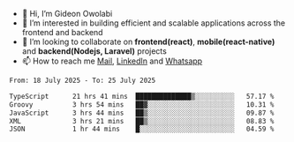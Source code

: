 - 👋 Hi, I’m Gideon Owolabi
- 👀 I’m interested in building efficient and scalable applications across the frontend and backend
- 💞️ I’m looking to collaborate on <b>frontend(react)</b>, <b>mobile(react-native)</b> and <b>backend(Nodejs, Laravel)</b> projects
- 📫 How to reach me <a href="mailto:gideoniyin2021@gmail.com">Mail</a>, <a href="https://www.linkedin.com/in/gideon-owolabi-9b667a232/">LinkedIn</a> and <a href="https://wa.me/2348055377085">Whatsapp</a>

<!---
gude1/gude1 is a ✨ special ✨ repository because its `README.md` (this file) appears on your GitHub profile.
You can click the Preview link to take a look at your changes.
--->

<!--START_SECTION:waka-->

```txt
From: 18 July 2025 - To: 25 July 2025

TypeScript      21 hrs 41 mins  ██████████████▒░░░░░░░░░░   57.17 %
Groovy          3 hrs 54 mins   ██▓░░░░░░░░░░░░░░░░░░░░░░   10.31 %
JavaScript      3 hrs 44 mins   ██▒░░░░░░░░░░░░░░░░░░░░░░   09.87 %
XML             3 hrs 21 mins   ██▒░░░░░░░░░░░░░░░░░░░░░░   08.83 %
JSON            1 hr 44 mins    █░░░░░░░░░░░░░░░░░░░░░░░░   04.59 %
```

<!--END_SECTION:waka-->
